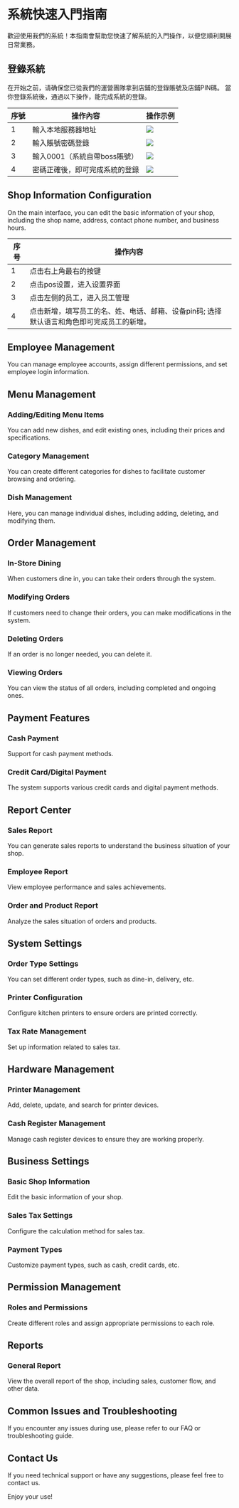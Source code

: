 # 系統快速入門指南

歡迎使用我們的系統！本指南會幫助您快速了解系統的入門操作，以便您順利開展日常業務。

## 登錄系統

在开始之前，请确保您已從我們的運營團隊拿到店鋪的登錄賬號及店鋪PIN碼。
當你登錄系統後，通過以下操作，能完成系統的登錄。

| 序號 | 操作內容               | 操作示例                                                                                                                                                                                                       |
|----|--------------------|------------------------------------------------------------------------------------------------------------------------------------------------------------------------------------------------------------|
| 1  | 輸入本地服務器地址          | ![](https://raw.githubusercontent.com/VIDA101/Proton-docs-VIDA/main/docs/source/images/%E9%80%89%E6%8B%A9%E4%BA%91%E7%AB%AF%E6%9C%8D%E5%8A%A1%E5%99%A8or%E6%9C%AC%E5%9C%B0%E6%9C%8D%E5%8A%A1%E5%99%A8.png) |
| 2  | 輸入賬號密碼登錄           | ![](https://raw.githubusercontent.com/VIDA101/Proton-docs-VIDA/main/docs/source/images/%E8%BE%93%E5%85%A5%E5%BA%97%E9%93%BA%E8%B4%A6%E5%8F%B7%E5%AF%86%E7%A0%81.png)                                       |
| 3  | 輸入0001（系統自帶boss賬號） | ![](https://raw.githubusercontent.com/VIDA101/Proton-docs-VIDA/main/docs/source/images/%E8%BE%93%E5%85%A5%E5%91%98%E5%B7%A5%E8%B4%A6%E5%8F%B7%E5%AF%86%E7%A0%81.png)                                       |
| 4  | 密碼正確後，即可完成系統的登錄    | ![](https://raw.githubusercontent.com/VIDA101/Proton-docs-VIDA/main/docs/source/images/%E5%91%98%E5%B7%A5%E7%99%BB%E5%BD%95%E7%95%8C%E9%9D%A2.png)                                                         |


## Shop Information Configuration

On the main interface, you can edit the basic information of your shop, including the shop name, address, contact phone number, and business hours.

| 序号 | 操作内容 |
| ---- | -------- |
| 1    | 点击右上角最右的按键 |
| 2    | 点击pos设置，进入设置界面 |
| 3    | 点击左侧的员工，进入员工管理 |
| 4    | 点击新增，填写员工的名、姓、电话、邮箱、设备pin码; 选择默认语言和角色即可完成员工的新增。 |


## Employee Management

You can manage employee accounts, assign different permissions, and set employee login information.

## Menu Management

### Adding/Editing Menu Items
You can add new dishes, and edit existing ones, including their prices and specifications.

### Category Management
You can create different categories for dishes to facilitate customer browsing and ordering.

### Dish Management
Here, you can manage individual dishes, including adding, deleting, and modifying them.

## Order Management

### In-Store Dining
When customers dine in, you can take their orders through the system.

### Modifying Orders
If customers need to change their orders, you can make modifications in the system.

### Deleting Orders
If an order is no longer needed, you can delete it.

### Viewing Orders
You can view the status of all orders, including completed and ongoing ones.

## Payment Features

### Cash Payment
Support for cash payment methods.

### Credit Card/Digital Payment
The system supports various credit cards and digital payment methods.

## Report Center

### Sales Report
You can generate sales reports to understand the business situation of your shop.

### Employee Report
View employee performance and sales achievements.

### Order and Product Report
Analyze the sales situation of orders and products.

## System Settings

### Order Type Settings
You can set different order types, such as dine-in, delivery, etc.

### Printer Configuration
Configure kitchen printers to ensure orders are printed correctly.

### Tax Rate Management
Set up information related to sales tax.

## Hardware Management

### Printer Management
Add, delete, update, and search for printer devices.

### Cash Register Management
Manage cash register devices to ensure they are working properly.

## Business Settings

### Basic Shop Information
Edit the basic information of your shop.

### Sales Tax Settings
Configure the calculation method for sales tax.

### Payment Types
Customize payment types, such as cash, credit cards, etc.

## Permission Management

### Roles and Permissions
Create different roles and assign appropriate permissions to each role.

## Reports

### General Report
View the overall report of the shop, including sales, customer flow, and other data.

## Common Issues and Troubleshooting

If you encounter any issues during use, please refer to our FAQ or troubleshooting guide.

## Contact Us

If you need technical support or have any suggestions, please feel free to contact us.

Enjoy your use!
